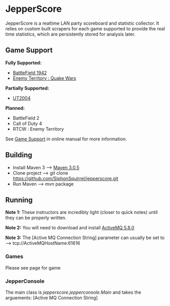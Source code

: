 JepperScore
===========

JepperScore is a realtime LAN party scoreboard and statistic collector. It relies on custom built scrapers for each game supported to provide the real time statistics, which are persistently stored for analysis later.

Game Support
------------

**Fully Supported:**
 * [BattleField 1942](https://github.com/SiphonSquirrel/jepperscore/wiki/BattleField-1942)
 * [Enemy Territory : Quake Wars](https://github.com/SiphonSquirrel/jepperscore/wiki/Enemy-Territory-Quake-Wars)
 
**Partially Supported:**
 * [UT2004](https://github.com/SiphonSquirrel/jepperscore/wiki/UT2004)

**Planned:**
 * BattleField 2
 * Call of Duty 4
 * RTCW : Enemy Territory

See [Game Support](https://github.com/SiphonSquirrel/jepperscore/wiki/Game-Support) in online manual for more information.

Building
--------

 *  Install Maven 3 --> [Maven 3.0.5](https://maven.apache.org/docs/3.0.5/release-notes.html)
 *  Clone project --> git clone https://github.com/SiphonSquirrel/jepperscore.git
 *  Run Maven --> mvn package

Running
-------

**Note 1:** These instructors are incredibly light (closer to quick notes) until they can be properly written.

**Note 2:** You will need to download and install [ActiveMQ 5.8.0](https://activemq.apache.org/activemq-580-release.html)

**Note 3:** The [Active MQ Connection String] parameter can usually be set to --> tcp://ActiveMQHostName:61616

### Games

Please see page for game

### JepperConsole

The main class is _jepperscore.jepperconsole.Main_ and takes the arguements: [Active MQ Connection String]
